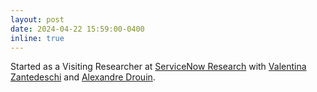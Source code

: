 ```yaml
---
layout: post
date: 2024-04-22 15:59:00-0400
inline: true
---
```


Started as a Visiting Researcher at <a href="https://www.servicenow.com">ServiceNow Research</a> with <a href="http://vzantedeschi.com">Valentina Zantedeschi</a> and <a href="https://www.alexdrouin.com">Alexandre Drouin</a>.
